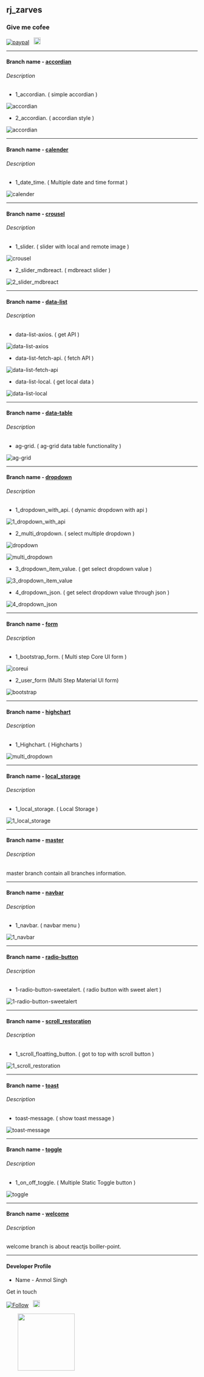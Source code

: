 ## rj_zarves

### Give me cofee
[![paypal](https://aleen42.github.io/badges/src/paypal.svg)](https://paypal.me/anmolsukki?locale.x=en_GB) &nbsp;
<a href="https://raw.githubusercontent.com/anmolsukki/stuff/pics/images/google_pay_barcode.png" ><img src="https://github.com/anmolsukki/stuff/blob/pics/images/google_pay_logo.png" height="18px"></a> &nbsp;
<a href="https://raw.githubusercontent.com/anmolsukki/stuff/pics/images/paytm_barcode.jpg" ><img src="https://github.com/anmolsukki/stuff/blob/pics/images/paytm_icon.png" height="16px"></a>

----------------------------------------------------------------------------------------------------------------------------------------

#### Branch name - [accordian](https://github.com/anmolsukki/rj_zarves/tree/accordian)
###### Description 


*  1_accordian. ( simple accordian )

![accordian](https://github.com/anmolsukki/stuff/blob/gif/gif_images/1_accordian.gif)

*  2_accordian. ( accordian style )

![accordian](https://github.com/anmolsukki/stuff/blob/gif/gif_images/2_accordian.gif)

----------------------------------------------------------------------------------------------------------------------------------------

#### Branch name - [calender](https://github.com/anmolsukki/rj_zarves/tree/calender)
###### Description 


*  1_date_time. ( Multiple date and time format )

![calender](https://github.com/anmolsukki/stuff/blob/gif/gif_images/gif_1_date_time.gif)

----------------------------------------------------------------------------------------------------------------------------------------

#### Branch name - [crousel](https://github.com/anmolsukki/rj_zarves/tree/crousel)
###### Description 


*  1_slider. ( slider with local and remote image )

![crousel](https://github.com/anmolsukki/stuff/blob/gif/gif_images/1_crousel.gif)

*  2_slider_mdbreact. ( mdbreact slider )

![2_slider_mdbreact](https://github.com/anmolsukki/stuff/blob/gif/gif_images/2-slider-mdbreact.gif)

------------------------------------------------------------------------------------------------------------------------------------------

#### Branch name - [data-list](https://github.com/anmolsukki/rj_zarves/tree/data-list)
###### Description 

*  data-list-axios. ( get API )

![data-list-axios](https://github.com/anmolsukki/stuff/blob/gif/gif_images/data-list-axios.gif)

*  data-list-fetch-api. ( fetch API )

![data-list-fetch-api](https://github.com/anmolsukki/stuff/blob/gif/gif_images/data-list-fetch-api.gif)

*  data-list-local. ( get local data )

![data-list-local](https://github.com/anmolsukki/stuff/blob/gif/gif_images/data-list-local.gif)

------------------------------------------------------------------------------------------------------------------------------------------

#### Branch name - [data-table](https://github.com/anmolsukki/rj_zarves/tree/data-table)
###### Description 


*  ag-grid. ( ag-grid data table functionality )

![ag-grid](https://github.com/anmolsukki/stuff/blob/gif/gif_images/1-data-table.gif)

------------------------------------------------------------------------------------------------------------------------------------------

#### Branch name - [dropdown](https://github.com/anmolsukki/rj_zarves/tree/dropdown)
###### Description 

*  1_dropdown_with_api. ( dynamic dropdown with api )

![1_dropdown_with_api](https://github.com/anmolsukki/stuff/blob/gif/gif_images/1_dropdown_api.gif)

*  2_multi_dropdown. ( select multiple dropdown )

![dropdown](https://github.com/anmolsukki/stuff/blob/gif/gif_images/gif_dropdown_bootstrap.gif)


![multi_dropdown](https://github.com/anmolsukki/stuff/blob/gif/gif_images/gif_multi_dropdown.gif)


*  3_dropdown_item_value. ( get select dropdown value )

![3_dropdown_item_value](https://github.com/anmolsukki/stuff/blob/gif/gif_images/1_dropdown_value.gif)

*  4_dropdown_json. ( get select dropdown value through json )

![4_dropdown_json](https://github.com/anmolsukki/stuff/blob/gif/gif_images/1_dropdown_value.gif)

------------------------------------------------------------------------------------------------------------------------------------------

#### Branch name - [form](https://github.com/anmolsukki/rj_zarves/tree/form)
###### Description 

*  1_bootstrap_form. ( Multi step Core UI form )

![coreui](https://github.com/anmolsukki/stuff/blob/gif/gif_images/1_multi_step_coreui_form.gif)

* 2_user_form (Multi Step Material UI form)

![bootstrap](https://github.com/anmolsukki/stuff/blob/gif/gif_images/2_multi_step_materialui_form.gif)

------------------------------------------------------------------------------------------------------------------------------------------

#### Branch name - [highchart](https://github.com/anmolsukki/rj_zarves/tree/highchart)
###### Description 

*  1_Highchart. ( Highcharts )

![multi_dropdown](https://github.com/anmolsukki/stuff/blob/gif/gif_images/1_highchart.gif)

------------------------------------------------------------------------------------------------------------------------------------------

#### Branch name - [local_storage](https://github.com/anmolsukki/rj_zarves/tree/local_storage)
###### Description 

*  1_local_storage. ( Local Storage )

![1_local_storage](https://github.com/anmolsukki/stuff/blob/gif/gif_images/1_local_storage.gif)

------------------------------------------------------------------------------------------------------------------------------------------

#### Branch name - [master](https://github.com/anmolsukki/rj_zarves/tree/master)
###### Description 

master branch contain all branches information.

------------------------------------------------------------------------------------------------------------------------------------------
#### Branch name - [navbar](https://github.com/anmolsukki/rj_zarves/tree/navbar)
###### Description 

*  1_navbar. ( navbar menu )

![1_navbar](https://github.com/anmolsukki/stuff/blob/gif/gif_images/gif_1_navbar.gif)

------------------------------------------------------------------------------------------------------------------------------------------

#### Branch name - [radio-button](https://github.com/anmolsukki/rj_zarves/tree/radio-button)
###### Description 

*  1-radio-button-sweetalert. ( radio button with sweet alert )

![1-radio-button-sweetalert](https://github.com/anmolsukki/stuff/blob/gif/gif_images/1-radio-button.gif)

------------------------------------------------------------------------------------------------------------------------------------------

#### Branch name - [scroll_restoration](https://github.com/anmolsukki/rj_zarves/tree/scroll_restoration)
###### Description 

*  1_scroll_floatting_button. ( got to top with scroll button )

![1_scroll_restoration](https://github.com/anmolsukki/stuff/blob/gif/gif_images/gif_1_scroll_restoration.gif)

------------------------------------------------------------------------------------------------------------------------------------------

#### Branch name - [toast](https://github.com/anmolsukki/rj_zarves/tree/toast)
###### Description 

*  toast-message. ( show toast message )

![toast-message](https://github.com/anmolsukki/stuff/blob/gif/gif_images/1_toast.gif)

------------------------------------------------------------------------------------------------------------------------------------------

#### Branch name - [toggle](https://github.com/anmolsukki/rj_zarves/tree/toggle)
###### Description 

*  1_on_off_toggle. ( Multiple Static Toggle button )

![toggle](https://github.com/anmolsukki/stuff/blob/gif/gif_images/toggle_gif.gif)

------------------------------------------------------------------------------------------------------------------------------------------

#### Branch name - [welcome](https://github.com/anmolsukki/rj_zarves/tree/welcome)
###### Description 

welcome branch is about reactjs boiller-point.

------------------------------------------------------------------------------------------------------------------------------------------

#### Developer Profile
*   Name - Anmol Singh

Get in touch

[![Follow](https://img.shields.io/twitter/url/https/github.com/openebs/openebs.svg?style=social&label=Follow)](https://twitter.com/Anmolsukki) &nbsp;
<a href="https://www.linkedin.com/in/anmolsukki/" ><img src="https://upload.wikimedia.org/wikipedia/commons/0/01/LinkedIn_Logo.svg" height="18px"></a>

<kbd>
<img src="https://pbs.twimg.com/profile_images/917773516388294657/blG446QN_400x400.jpg" hspace="30" height="150px">
  </kbd>
<br/>
